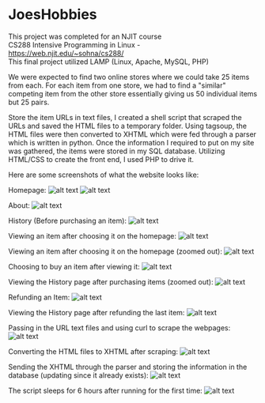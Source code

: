 # JoesHobbies

This project was completed for an NJIT course<br>
CS288 Intensive Programming in Linux - https://web.njit.edu/~sohna/cs288/<br>
This final project utilized LAMP (Linux, Apache, MySQL, PHP)

We were expected to find two online stores where we could take 25 items from each. For each item from one store, we had to find a "similar" competing item from the other store essentially giving us 50 individual items but 25 pairs. 

Store the item URLs in text files, I created a shell script that scraped the URLs and saved the HTML files to a temporary folder. Using tagsoup, the HTML files were then converted to XHTML which were fed through a parser which is written in python. Once the information I required to put on my site was gathered, the items were stored in my SQL database. Utilizing HTML/CSS to create the front end, I used PHP to drive it.

Here are some screenshots of what the website looks like:

Homepage:
![alt text](https://github.com/jsgit21/JoesHobbies/blob/main/README_screenshots/home.png?raw=true)
![alt text](https://github.com/jsgit21/JoesHobbies/blob/main/README_screenshots/home2.png?raw=true)

About:
![alt text](https://github.com/jsgit21/JoesHobbies/blob/main/README_screenshots/about.png?raw=true)

History (Before purchasing an item):
![alt text](https://github.com/jsgit21/JoesHobbies/blob/main/README_screenshots/historyBefore.png?raw=true)

Viewing an item after choosing it on the homepage:
![alt text](https://github.com/jsgit21/JoesHobbies/blob/main/README_screenshots/viewItem.png?raw=true)

Viewing an item after choosing it on the homepage (zoomed out):
![alt text](https://github.com/jsgit21/JoesHobbies/blob/main/README_screenshots/viewItem-zoomed.png?raw=true)

Choosing to buy an item after viewing it:
![alt text](https://github.com/jsgit21/JoesHobbies/blob/main/README_screenshots/buyItem.png?raw=true)

Viewing the History page after purchasing items (zoomed out):
![alt text](https://github.com/jsgit21/JoesHobbies/blob/main/README_screenshots/historyAfter.png?raw=true)

Refunding an Item:
![alt text](https://github.com/jsgit21/JoesHobbies/blob/main/README_screenshots/refundItem.png?raw=true)

Viewing the History page after refunding the last item:
![alt text](https://github.com/jsgit21/JoesHobbies/blob/main/README_screenshots/historyAfterRefund.png?raw=true)

Passing in the URL text files and using curl to scrape the webpages:
![alt text](https://github.com/jsgit21/JoesHobbies/blob/main/README_screenshots/start-scraping.png?raw=true)

Converting the HTML files to XHTML after scraping:
![alt text](https://github.com/jsgit21/JoesHobbies/blob/main/README_screenshots/html-to-xhtml.png?raw=true)

Sending the XHTML through the parser and storing the information in the database (updating since it already exists):
![alt text](https://github.com/jsgit21/JoesHobbies/blob/main/README_screenshots/parse-and-store.png?raw=true)

The script sleeps for 6 hours after running for the first time:
![alt text](https://github.com/jsgit21/JoesHobbies/blob/main/README_screenshots/sleep.png?raw=true)
